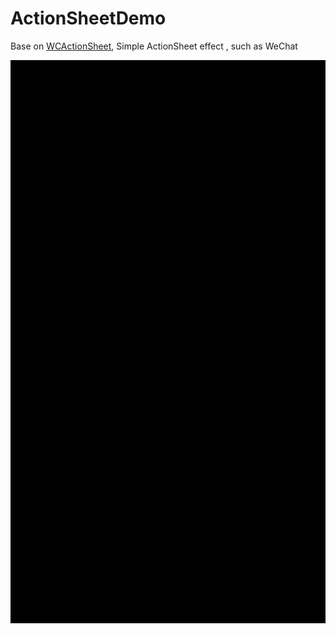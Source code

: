 # ActionSheetDemo
Base on [WCActionSheet](https://github.com/wokalski/WCActionSheet), 
Simple ActionSheet effect , such as WeChat    
    
    
![demo](https://github.com/Qgap/ActionSheetDemo/raw/master/demo.gif)  
